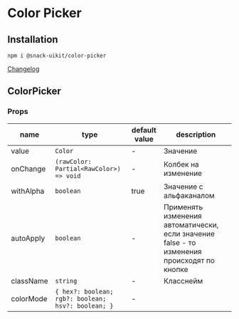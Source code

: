 # Color Picker

## Installation
`npm i @snack-uikit/color-picker`

[Changelog](./CHANGELOG.md)



[//]: DOCUMENTATION_SECTION_START
[//]: THIS_SECTION_IS_AUTOGENERATED_PLEASE_DONT_EDIT_IT
## ColorPicker
### Props
| name | type | default value | description |
|------|------|---------------|-------------|
| value | `Color` | - | Значение |
| onChange | `(rawColor: Partial<RawColor>) => void` | - | Колбек на изменение |
| withAlpha | `boolean` | true | Значение с альфаканалом |
| autoApply | `boolean` | - | Применять изменения автоматически, если значение false - то изменения происходят по кнопке |
| className | `string` | - | Класснейм |
| colorMode | `{ hex?: boolean; rgb?: boolean; hsv?: boolean; }` | - |  |


[//]: DOCUMENTATION_SECTION_END
